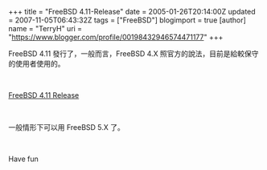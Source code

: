 +++
title = "FreeBSD 4.11-Release"
date = 2005-01-26T20:14:00Z
updated = 2007-11-05T06:43:32Z
tags = ["FreeBSD"]
blogimport = true 
[author]
	name = "TerryH"
	uri = "https://www.blogger.com/profile/00198432946574471177"
+++

<p>FreeBSD 4.11 發行了，一般而言，FreeBSD 4.X 照官方的說法，目前是給較保守的使用者使用的。</p><br /><p><a href="http://www.freebsd.org/releases/4.11R/announce.html">FreeBSD 4.11 Release</a></p><br /><p>一般情形下可以用 FreeBSD 5.X 了。</p><br /><p>Have fun</p>
